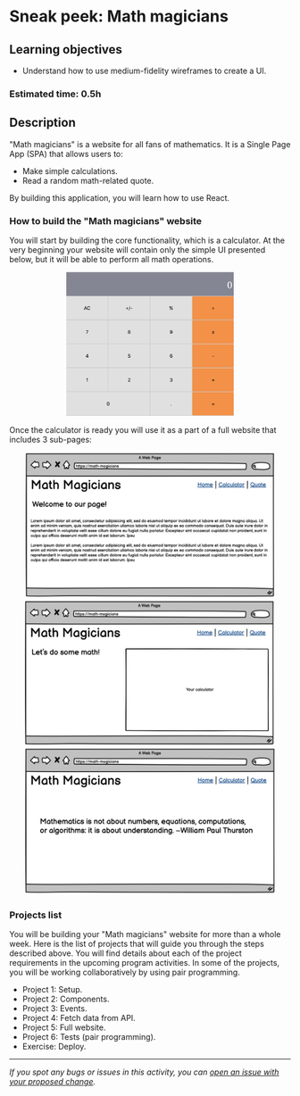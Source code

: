 
# Sneak peek: Math magicians

## Learning objectives
- Understand how to use medium-fidelity wireframes to create a UI.

### Estimated time: 0.5h

## Description

"Math magicians" is a website for all fans of mathematics. It is a Single Page App (SPA) that allows users to:
- Make simple calculations.
- Read a random math-related quote.

By building this application, you will learn how to use React.

### How to build the "Math magicians" website

You will start by building the core functionality, which is a calculator. At the very beginning your website will contain only the simple UI presented below, but it will be able to perform all math operations. 

<p align="center">
  <img src="./images/calculator.png" alt="Calculator" width="300px" />
</p>

Once the calculator is ready you will use it as a part of a full website that includes 3 sub-pages:

<p align="center">
  <img src="./images/math_magicians_home.png" alt="Core elements" width="450px"  />
  <img src="./images/math_magicians_calculator.png" alt="Core elements" width="450px"  />
  <img src="./images/math_magicians_quote.png" alt="Core elements" width="450px"  />
</p>

### Projects list

You will be building your "Math magicians" website for more than a whole week. Here is the list of projects that will guide you through the steps described above. You will find details about each of the project requirements in the upcoming program activities. In some of the projects, you will be working collaboratively by using pair programming.

- Project 1: Setup.
- Project 2: Components.
- Project 3: Events.
- Project 4: Fetch data from API.
- Project 5: Full website.
- Project 6: Tests (pair programming).
- Exercise: Deploy.

------

_If you spot any bugs or issues in this activity, you can [open an issue with your proposed change](https://github.com/microverseinc/curriculum-transversal-skills/blob/main/git-github/articles/open_issue.md)._
